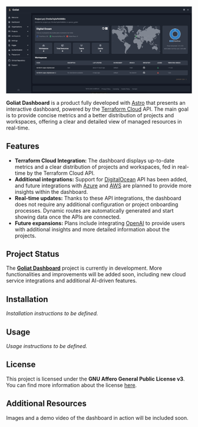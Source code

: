 ![Goliat-Dashboard](/image.png)

**Goliat Dashboard** is a product fully developed with [Astro](https://astro.build/) that presents an interactive dashboard, powered by the [Terraform Cloud](https://www.terraform.io/cloud) API. The main goal is to provide concise metrics and a better distribution of projects and workspaces, offering a clear and detailed view of managed resources in real-time.

## Features

- **Terraform Cloud Integration:** The dashboard displays up-to-date metrics and a clear distribution of projects and workspaces, fed in real-time by the Terraform Cloud API.
- **Additional integrations:** Support for [DigitalOcean](https://www.digitalocean.com/) API has been added, and future integrations with [Azure](https://azure.microsoft.com/) and [AWS](https://aws.amazon.com/) are planned to provide more insights within the dashboard.
- **Real-time updates:** Thanks to these API integrations, the dashboard does not require any additional configuration or project onboarding processes. Dynamic routes are automatically generated and start showing data once the APIs are connected.
- **Future expansions:** Plans include integrating [OpenAI](https://openai.com/) to provide users with additional insights and more detailed information about the projects.

## Project Status

The [**Goliat Dashboard**](https://github.com/users/danieljsaldana/projects/11/views/1) project is currently in development. More functionalities and improvements will be added soon, including new cloud service integrations and additional AI-driven features.

## Installation

_Installation instructions to be defined._

## Usage

_Usage instructions to be defined._

## License

This project is licensed under the **GNU Affero General Public License v3**. You can find more information about the license [here](https://www.gnu.org/licenses/agpl-3.0.en.html).

## Additional Resources

Images and a demo video of the dashboard in action will be included soon.
